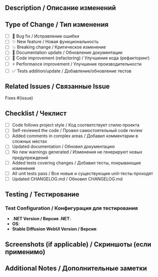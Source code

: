 ## Description / Описание изменений
<!-- Brief description of what this PR does / Краткое описание того, что делает этот PR -->

## Type of Change / Тип изменения
- [ ] 🐛 Bug fix / Исправление ошибки
- [ ] ✨ New feature / Новая функциональность
- [ ] 💥 Breaking change / Критическое изменение
- [ ] 📝 Documentation update / Обновление документации
- [ ] 🎨 Code improvement (refactoring) / Улучшение кода (рефакторинг)
- [ ] ⚡ Performance improvement / Улучшение производительности
- [ ] ✅ Tests addition/update / Добавление/обновление тестов

## Related Issues / Связанные Issue
Fixes #(issue)

## Checklist / Чеклист
- [ ] Code follows project style / Код соответствует стилю проекта
- [ ] Self-reviewed the code / Провел самостоятельный code review
- [ ] Added comments in complex areas / Добавил комментарии в сложных местах
- [ ] Updated documentation / Обновил документацию
- [ ] No new warnings generated / Изменения не генерируют новых предупреждений
- [ ] Added tests covering changes / Добавил тесты, покрывающие изменения
- [ ] All unit tests pass / Все новые и существующие unit-тесты проходят
- [ ] Updated CHANGELOG.md / Обновил CHANGELOG.md

## Testing / Тестирование
<!-- Describe how you tested your changes / Опишите, как вы тестировали свои изменения -->

### Test Configuration / Конфигурация для тестирования
- **.NET Version / Версия .NET**: 
- **OS**: 
- **Stable Diffusion WebUI Version / Версия**: 

## Screenshots (if applicable) / Скриншоты (если применимо)
<!-- Add screenshots demonstrating changes / Добавьте скриншоты, демонстрирующие изменения -->

## Additional Notes / Дополнительные заметки
<!-- Any additional information for reviewers / Любая дополнительная информация для ревьюверов -->

